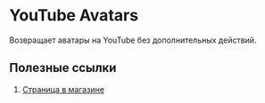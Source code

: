 # YouTube Avatars
Возвращает аватары на YouTube без дополнительных действий.

## Полезные ссылки
1. [Страница в магазине](https://chrome.google.com/webstore/detail/*)